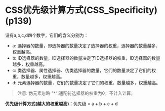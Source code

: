 # CSS优先级计算方式(CSS_Specificity)(p139)

设有a,b,c,d四个数字，它们的含义分别为：

- a: 选择器的数量，即选择器的数量决定了选择器的权重，选择器的数量越多，权重越高。
- b: ID选择器的数量，ID选择器的数量决定了ID选择器的权重，ID选择器的数量越多，权重越高。
- c: 类选择器、属性选择器、伪类选择器的数量，它们的数量决定了它们的权重，数量越多，权重越高。
- d: 元素选择器的数量，它们的数量决定了它们的权重，数量越多，权重越高。
>注意:
>伪元素忽略
>"*":通配符选择器的权重为0，不计入计算。

**优先级计算方式(越大的权重越高)**：优先级 = a + b + c + d